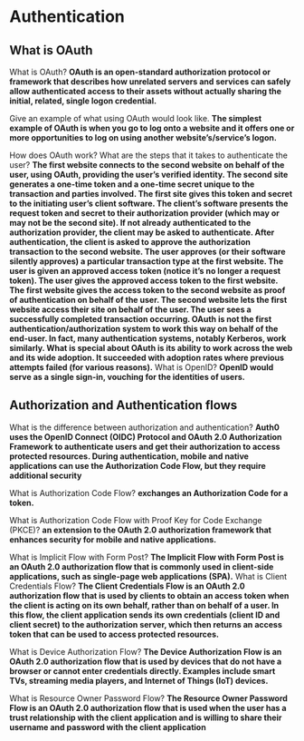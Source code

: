 # Authentication

## What is OAuth

What is OAuth?
**OAuth is an open-standard authorization protocol or framework that describes how unrelated servers and services can safely allow authenticated access to their assets without actually sharing the initial, related, single logon credential.**

Give an example of what using OAuth would look like.
**The simplest example of OAuth is when you go to log onto a website and it offers one or more opportunities to log on using another website’s/service’s logon.**

How does OAuth work? What are the steps that it takes to authenticate the user?
**The first website connects to the second website on behalf of the user, using OAuth, providing the user’s verified identity.
The second site generates a one-time token and a one-time secret unique to the transaction and parties involved.
The first site gives this token and secret to the initiating user’s client software.
The client’s software presents the request token and secret to their authorization provider (which may or may not be the second site).
If not already authenticated to the authorization provider, the client may be asked to authenticate. After authentication, the client is asked to approve the authorization transaction to the second website.
The user approves (or their software silently approves) a particular transaction type at the first website.
The user is given an approved access token (notice it’s no longer a request token).
The user gives the approved access token to the first website.
The first website gives the access token to the second website as proof of authentication on behalf of the user.
The second website lets the first website access their site on behalf of the user.
The user sees a successfully completed transaction occurring.
OAuth is not the first authentication/authorization system to work this way on behalf of the end-user. In fact, many authentication systems, notably Kerberos, work similarly. What is special about OAuth is its ability to work across the web and its wide adoption. It succeeded with adoption rates where previous attempts failed (for various reasons).**
What is OpenID?
**OpenID would serve as a single sign-in, vouching for the identities of users.**

## Authorization and Authentication flows

What is the difference between authorization and authentication?
**Auth0 uses the OpenID Connect (OIDC) Protocol and OAuth 2.0 Authorization Framework to authenticate users and get their authorization to access protected resources. During authentication, mobile and native applications can use the Authorization Code Flow, but they require additional security**

What is Authorization Code Flow?
**exchanges an Authorization Code for a token.**

What is Authorization Code Flow with Proof Key for Code Exchange (PKCE)?
**an extension to the OAuth 2.0 authorization framework that enhances security for mobile and native applications.**

What is Implicit Flow with Form Post?
**The Implicit Flow with Form Post is an OAuth 2.0 authorization flow that is commonly used in client-side applications, such as single-page web applications (SPA).**
What is Client Credentials Flow?
**The Client Credentials Flow is an OAuth 2.0 authorization flow that is used by clients to obtain an access token when the client is acting on its own behalf, rather than on behalf of a user. In this flow, the client application sends its own credentials (client ID and client secret) to the authorization server, which then returns an access token that can be used to access protected resources.**

What is Device Authorization Flow?
**The Device Authorization Flow is an OAuth 2.0 authorization flow that is used by devices that do not have a browser or cannot enter credentials directly. Examples include smart TVs, streaming media players, and Internet of Things (IoT) devices.**

What is Resource Owner Password Flow?
**The Resource Owner Password Flow is an OAuth 2.0 authorization flow that is used when the user has a trust relationship with the client application and is willing to share their username and password with the client application**